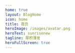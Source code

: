 ```yaml
---
home: true
layout: BlogHome
icon: home
title: 首页
heroImage: /images/avatar.png
heroText: sunrisenew
tagline: 厚积薄发
heroFullScreen: true
---
```

